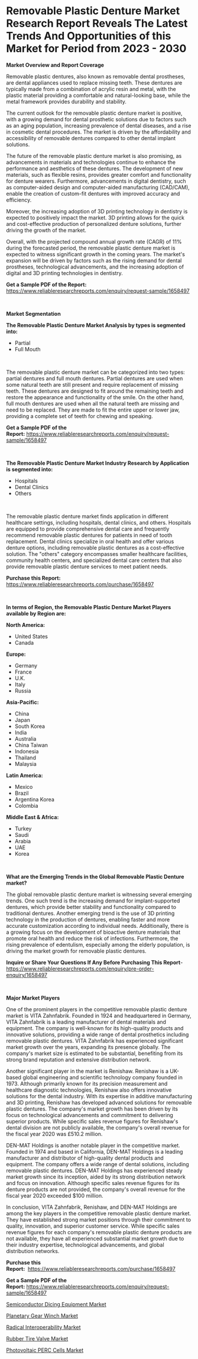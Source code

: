 <p><h1>Removable Plastic Denture Market Research Report Reveals The Latest Trends And Opportunities of this Market for Period from 2023 - 2030</h1></p><p><strong>Market Overview and Report Coverage</strong></p>
<p><p>Removable plastic dentures, also known as removable dental prostheses, are dental appliances used to replace missing teeth. These dentures are typically made from a combination of acrylic resin and metal, with the plastic material providing a comfortable and natural-looking base, while the metal framework provides durability and stability.</p><p>The current outlook for the removable plastic denture market is positive, with a growing demand for dental prosthetic solutions due to factors such as an aging population, increasing prevalence of dental diseases, and a rise in cosmetic dental procedures. The market is driven by the affordability and accessibility of removable dentures compared to other dental implant solutions.</p><p>The future of the removable plastic denture market is also promising, as advancements in materials and technologies continue to enhance the performance and aesthetics of these dentures. The development of new materials, such as flexible resins, provides greater comfort and functionality for denture wearers. Furthermore, advancements in digital dentistry, such as computer-aided design and computer-aided manufacturing (CAD/CAM), enable the creation of custom-fit dentures with improved accuracy and efficiency.</p><p>Moreover, the increasing adoption of 3D printing technology in dentistry is expected to positively impact the market. 3D printing allows for the quick and cost-effective production of personalized denture solutions, further driving the growth of the market.</p><p>Overall, with the projected compound annual growth rate (CAGR) of 11% during the forecasted period, the removable plastic denture market is expected to witness significant growth in the coming years. The market's expansion will be driven by factors such as the rising demand for dental prostheses, technological advancements, and the increasing adoption of digital and 3D printing technologies in dentistry.</p></p>
<p><strong>Get a Sample PDF of the Report:</strong> <a href="https://www.reliableresearchreports.com/enquiry/request-sample/1658497">https://www.reliableresearchreports.com/enquiry/request-sample/1658497</a></p>
<p>&nbsp;</p>
<p><strong>Market Segmentation</strong></p>
<p><strong>The Removable Plastic Denture Market Analysis by types is segmented into:</strong></p>
<p><ul><li>Partial</li><li>Full Mouth</li></ul></p>
<p>&nbsp;</p>
<p><p>The removable plastic denture market can be categorized into two types: partial dentures and full mouth dentures. Partial dentures are used when some natural teeth are still present and require replacement of missing teeth. These dentures are designed to fit around the remaining teeth and restore the appearance and functionality of the smile. On the other hand, full mouth dentures are used when all the natural teeth are missing and need to be replaced. They are made to fit the entire upper or lower jaw, providing a complete set of teeth for chewing and speaking.</p></p>
<p><strong>Get a Sample PDF of the Report:</strong>&nbsp;<a href="https://www.reliableresearchreports.com/enquiry/request-sample/1658497">https://www.reliableresearchreports.com/enquiry/request-sample/1658497</a></p>
<p>&nbsp;</p>
<p><strong>The Removable Plastic Denture Market Industry Research by Application is segmented into:</strong></p>
<p><ul><li>Hospitals</li><li>Dental Clinics</li><li>Others</li></ul></p>
<p>&nbsp;</p>
<p><p>The removable plastic denture market finds application in different healthcare settings, including hospitals, dental clinics, and others. Hospitals are equipped to provide comprehensive dental care and frequently recommend removable plastic dentures for patients in need of tooth replacement. Dental clinics specialize in oral health and offer various denture options, including removable plastic dentures as a cost-effective solution. The "others" category encompasses smaller healthcare facilities, community health centers, and specialized dental care centers that also provide removable plastic denture services to meet patient needs.</p></p>
<p><strong>Purchase this Report:</strong>&nbsp; <a href="https://www.reliableresearchreports.com/purchase/1658497">https://www.reliableresearchreports.com/purchase/1658497</a></p>
<p>&nbsp;</p>
<p><strong>In terms of Region, the Removable Plastic Denture Market Players available by Region are:</strong></p>
<p>
    <p> <strong> North America: </strong>
        <ul>
            <li>United States</li>
            <li>Canada</li>
        </ul>
        </p> 
    <p> <strong> Europe: </strong>
        <ul>
            <li>Germany</li>
            <li>France</li>
            <li>U.K.</li>
            <li>Italy</li>
            <li>Russia</li>
        </ul>
        </p> 
    <p> <strong> Asia-Pacific: </strong>
        <ul>
            <li>China</li>
            <li>Japan</li>
            <li>South Korea</li>
            <li>India</li>
            <li>Australia</li>
            <li>China Taiwan</li>
            <li>Indonesia</li>
            <li>Thailand</li>
            <li>Malaysia</li>
        </ul>
        </p> 
    <p> <strong> Latin America: </strong>
        <ul>
            <li>Mexico</li>
            <li>Brazil</li>
            <li>Argentina Korea</li>
            <li>Colombia</li>
        </ul>
        </p> 
    <p> <strong> Middle East & Africa: </strong>
        <ul>
            <li>Turkey</li>
            <li>Saudi</li>
            <li>Arabia</li>
            <li>UAE</li>
            <li>Korea</li>
        </ul>
    </p>
    </p>
<p>&nbsp;</p>
<p><strong>What are the Emerging Trends in the Global Removable Plastic Denture market?</strong></p>
<p><p>The global removable plastic denture market is witnessing several emerging trends. One such trend is the increasing demand for implant-supported dentures, which provide better stability and functionality compared to traditional dentures. Another emerging trend is the use of 3D printing technology in the production of dentures, enabling faster and more accurate customization according to individual needs. Additionally, there is a growing focus on the development of bioactive denture materials that promote oral health and reduce the risk of infections. Furthermore, the rising prevalence of edentulism, especially among the elderly population, is driving the market growth for removable plastic dentures.</p></p>
<p><strong>Inquire or Share Your Questions If Any Before Purchasing This Report</strong>- <a href="https://www.reliableresearchreports.com/enquiry/pre-order-enquiry/1658497">https://www.reliableresearchreports.com/enquiry/pre-order-enquiry/1658497</a></p>
<p>&nbsp;</p>
<p><strong>Major Market Players</strong></p>
<p><p>One of the prominent players in the competitive removable plastic denture market is VITA Zahnfabrik. Founded in 1924 and headquartered in Germany, VITA Zahnfabrik is a leading manufacturer of dental materials and equipment. The company is well-known for its high-quality products and innovative solutions, providing a wide range of dental prosthetics including removable plastic dentures. VITA Zahnfabrik has experienced significant market growth over the years, expanding its presence globally. The company's market size is estimated to be substantial, benefiting from its strong brand reputation and extensive distribution network.</p><p>Another significant player in the market is Renishaw. Renishaw is a UK-based global engineering and scientific technology company founded in 1973. Although primarily known for its precision measurement and healthcare diagnostic technologies, Renishaw also offers innovative solutions for the dental industry. With its expertise in additive manufacturing and 3D printing, Renishaw has developed advanced solutions for removable plastic dentures. The company's market growth has been driven by its focus on technological advancements and commitment to delivering superior products. While specific sales revenue figures for Renishaw's dental division are not publicly available, the company's overall revenue for the fiscal year 2020 was £510.2 million.</p><p>DEN-MAT Holdings is another notable player in the competitive market. Founded in 1974 and based in California, DEN-MAT Holdings is a leading manufacturer and distributor of high-quality dental products and equipment. The company offers a wide range of dental solutions, including removable plastic dentures. DEN-MAT Holdings has experienced steady market growth since its inception, aided by its strong distribution network and focus on innovation. Although specific sales revenue figures for its denture products are not provided, the company's overall revenue for the fiscal year 2020 exceeded $100 million.</p><p>In conclusion, VITA Zahnfabrik, Renishaw, and DEN-MAT Holdings are among the key players in the competitive removable plastic denture market. They have established strong market positions through their commitment to quality, innovation, and superior customer service. While specific sales revenue figures for each company's removable plastic denture products are not available, they have all experienced substantial market growth due to their industry expertise, technological advancements, and global distribution networks.</p></p>
<p><strong>Purchase this Report:</strong>&nbsp;&nbsp;<a href="https://www.reliableresearchreports.com/purchase/1658497">https://www.reliableresearchreports.com/purchase/1658497</a></p>
<p></p>
<p><strong>Get a Sample PDF of the Report:</strong>&nbsp;<a href="https://www.reliableresearchreports.com/enquiry/request-sample/1658497">https://www.reliableresearchreports.com/enquiry/request-sample/1658497</a></p>
<p><p><a href="https://github.com/ChiragRP21/Market-Research-Report-List-1/blob/main/semiconductor-dicing-equipment-market.md">Semiconductor Dicing Equipment Market</a></p><p><a href="https://www.linkedin.com/pulse/planetary-gear-winch-market-size-growth-forecast-from-2023-zqfke/">Planetary Gear Winch Market</a></p><p><a href="https://medium.com/@zoeyjohns1903/radical-interoperability-market-insight-market-trends-growth-forecasted-from-2023-to-2030-ff9a1e0ad6b7">Radical Interoperability Market</a></p><p><a href="https://www.linkedin.com/pulse/decoding-rubber-tire-valve-market-deep-dive-latest-trends-tfvke/">Rubber Tire Valve Market</a></p><p><a href="https://github.com/ChiragRp1/Market-Research-Report-List-1/blob/main/photovoltaic-perc-cells-market.md">Photovoltaic PERC Cells Market</a></p></p>
